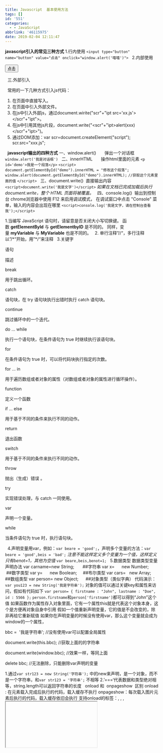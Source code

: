 ```yaml
---
title: Javascript  基本使用方法
tags: []
id: '551'
categories:
  - - JavaScript
abbrlink: '46115975'
date: 2019-02-04 12:11:47
---
```


**javascript引入的常见三种方式** 1.行内使用 `<input type="button" name="button" value="点击" onclick="window.alert('嘻嘻')">`   2.内部使用

 <input type="button" name="aaa" value="点击" onclick="myfunc()">
<script type="text/javascript">
function myfunc()
{
window.alert('弹出框');
};
</script>

  三.外部引入

<script src="js/test.js"></script>

  常用的一下几种方式引入js代码：

1.  在页面中直接写入<script type="text/javascript">js代码</script>。
2.  在页面中引入外部文件<script src="xx.js"></script>。
3.  在js中引入外部js，通过document.wirite("scr"+"ipt src='xx.js'></scr"+"ipt">。
4.  在js中引用其他js片段，document.write("<scr"+"ipt>alert(xxx)</scr"+"ipt>")。
5.  通过DOM添加：var scr=document.createElement("script"); scr.src="xxx.js";

  **javascript输出的四种方式** 一、window.alert()       弹出一个对话框 `window.alert('我是对话框')`   二、innerHTML       操作html里面的元素 `<p id='demo'>我是一个段落</p>` `<script>` `document.getElementById("demo").innerHTML = "修改这个段落";` `window.alert(document.getElementById("demo").innerHTML);` `//获取这个元素里面的值` `</script>`   三、document.write()  直接输出内容 `<script>document.write('我是文字')</script>` _如果在文档已完成加载后执行 document.write，整个 HTML 页面将被覆盖。_   四、console.log()  输出到控制台 chrome浏览器中使用 F12 来启用调试模式， 在调试窗口中点击 "Console" 菜单，输入的内容会出现在哪里 `<script>console.log('我是文字，请在控制台查看我');</script>`    

1.当编写 JavaScript 语句时，请留意是否关闭大小写切换键。 函数 **getElementById** 与 **getElementbyID** 是不同的。 同样，变量 **myVariable** 与 **MyVariable** 也是不同的。   2. 单行注释”//“，多行注释以”/\*“开始，用”\*/“来注释   3.关键字

语句

描述

break

用于跳出循环。

catch

语句块，在 try 语句块执行出错时执行 catch 语句块。

continue

跳过循环中的一个迭代。

do ... while

执行一个语句块，在条件语句为 true 时继续执行该语句块。

for

在条件语句为 true 时，可以将代码块执行指定的次数。

for ... in

用于遍历数组或者对象的属性（对数组或者对象的属性进行循环操作）。

function

定义一个函数

if ... else

用于基于不同的条件来执行不同的动作。

return

退出函数

switch

用于基于不同的条件来执行不同的动作。

throw

抛出（生成）错误 。

try

实现错误处理，与 catch 一同使用。

var

声明一个变量。

while

当条件语句为 true 时，执行语句块。

  4.声明变量用var，例如：`var beare = 'good';`，声明多个变量的方法：`var beare = 'good',beis = 'bad';` _注意不能这样定义多个变量为一个值，这样定义只有benot=1，其他为空值_ `var beare,beis,benot=1;`   5.数据类型 数据类型变量声明办法 var carname=new String;       ##字符串 var x=      new Number;     ##数字类型 var y=      new Boolean;     ##布尔类型 var cars=   new Array;      ##数组类型 var person= new Object;      ##对象类型（类似字典） 代码演示：`var you123 = new String('我是字符串');` 对象的值可以通过关键key和属性来访问，假如有代码如下 `var person= { firstname : "John", lastname : "Doe", id : 5566 };` `person.firstname`和`person['firstname']`都可以得到“John”这个值 如果函数作为属性存入对象里面，它有一个属性this就是代表这个对象本身，这个是方便再对象自身中引用 假如一个值重新声明变量，它的值是不会改变的，除非再给它重新赋值 如果你在声明变量的时候没有使用var，那么这个变量就会成为window的一个属性，

bbc =  '我是字符串';     //没有使用var可以配置全局属性

document.write(this.bbc);   //获取上面的的字符串

document.write(window.bbc);   //效果一样，等同上面

delete bbc; //无法删除，只能删除var声明的变量

1.通过`var str123 = new String('字符串');` 中的new来声明，是一个对象，而不是一个字符串，和`var str123 = '字符串';` 不相等 2.’===‘代表数据和类型绝对相等，string.length可以返回字符串的长度   onload 和  onpageshow  区别 onload : 在元素载入完成后执行的代码，载入缓存不执行 onpageshow：每次载入图片元素后执行的代码，载入缓存依旧会执行 支持onload的标签：<body>, <frame>, <frameset>, <iframe>, <img>, <input type="image">, <link>, <script>, <style> 例如我们在img标签中使用onload标签，就可以判断图片是否载入

<script>
      var loadimage = document.getElementById('loadimageid');
      var loadimageerror = "alert('载入错误')";
      // loadimage.onload="alert('图片载入成功')";
      loadimage.onpageshow=alert('载入图片成功');
</script>

  if...else if...else  判断语句 if：条件一   else if：条件二    else：都不满足，就执行这里 and：符号&&   多个条件拼接 ，必须满足所有条件 or：符号      多个条件拼接，满足其中一个就行了 not：符号!     条件相关的结果

<script>
    var a = 3;
    if (a != 3) {
        window.alert('条件一')
    }
    else if (a = 3) {
        window.alert('条件二')
    }
    else {
        window.alert('都不满足，就执行else')
    }
</script>

  switch...case...default switch是基于不同条件执行不同命令，switch中通常是一个变量，如果满足case就执行case的命令，（）用break隔开，防止满足一次条件，就执后面所有代码）如果不满足就继续向下寻找，如果没找到就默认执行default

<script>
    var a = 9;
    switch (a) {
        case 1:alert('1');
        break;
        case 2:alert('2');
        break;
        default:alert('默认值');
    }
</script>

  for 循环执行某一块的代码 for (a;b;c) { 需要被循环执行的代码 } a 循环执行前执行的代码 b 决定循环执行的条件 c 每次循环执行后执行的代码 实例代码

<script>
    for (var a=1;a<5;a++) {
        document.write('数字'+a+'<br>');
    };
</script>

  for....in 循环 循环一个数组

<script>
    var a = \['a','b','c'\];
    for (var b in a) {
        window.alert(b+'：'+a\[0\]);
    };
</script>

循环一个对象

<script>
    var a = {a1:'a',a2:'b',a3:'c'};
    for (var b in a) {
        window.alert(b+'：'+a\[b\]);
    };
</script>

  while循环

<script>
    var a = 1;
    while (a<5 && a>0) {
        a++;
        window.alert(a);
    }
</script>

  Break 和 Continue 语句 Break：跳出整个循环（可以在switch和循环中使用） Continue：跳出当前循环，去执行下一个循环（只能在循环中使用）   javascript标签 label: statements 通过标签引用，break 语句可用于跳出任何 JavaScript 代码块   NaN和isNaN 判断这个值是不是数字 详细说明：[http://www.w3school.com.cn/jsref/jsref\_nan\_number.asp](http://www.w3school.com.cn/jsref/jsref_nan_number.asp)   在 JavaScript 中有 5 种不同的数据类型： string number boolean object function 3 种对象类型： Object Date Array 2 个不包含任何值的数据类型： null undefined 判断是不是字符串的方法

<script>
    var a = 'aaa';
    if (typeof(a) == 'string') {
        document.write('他是字符串');
    }
    else{
        document.write('他不是字符串');
    };
</script>

  查询对应的构造函数key.constructor "John".constructor   //function String() { \[native code\] } 根据它来判断对应的对象类型   数据转换 字符串转换：全局方法String()和value.toString() 1.toString可以将所有类型转换成字符串，但不包括null和undefined 2.String可以将null和undefined转换为字符串，但是没法转进制字符串，例如二进制，八进制，十六进值 String(value);或者value.toString()

1.  toExponential() 把对象的值转换为指数计数法。
2.  toFixed() 把数字转换为字符串，结果的小数点后有指定位数的数字。
3.  toPrecision() 把数字格式化为指定的长度。

  数字转换：Number() 空字符串会转换成0，如果不是字符串就会转换成NaN Number(value);

1.  parseFloat() 解析一个字符串，并返回一个浮点数。
2.  parseInt() 解析一个字符串，并返回一个整数。

  一元运算符 + Operator + 可用于将变量转换为数字： 实例 var y = "5"; // y 是一个字符串 var x = + y; // x 是一个数字   将布尔值转换为数字 全局方法 Number() 可将布尔值转换为数字。 Number(false) // 返回 0 Number(true) // 返回 1   布尔类型：Boolean()   javascript正则表达式 var patt = /runoob/i 加i代表不区分大小写   javascript错误 1.try 和 catch是用来处理 try 语句测试代码块的错误。 catch 语句处理错误。 如果try中没有任何错误，就不会执行catch里面的语句   2.throw  自定义错误 如果把 throw 与 try 和 catch 一起使用，那么您能够控制程序流，并生成自定义的错误消息。下面是验证输入的数字 注意：input输入值是字符串，需要用Number格式化成数字

<p>不管输入是否正确，输入框都会再输入后清空。</p>
<p>请输入 5 ~ 10 之间的数字：</p>

<input id="demo" type="text">
<button type="button" onclick="myFunction()">点我</button>

<p id="p01"></p>

<script>
    function myFunction() {
        var message, x;
        message = document.getElementById("p01");
        message.innerHTML = "";
        x = document.getElementById("demo").value;
        try {
            if(x == "") throw "值是空的";
            if(isNaN(x)) throw "值不是一个数字";
            x = Number(x);   //input输入值是字符串，用Number格式化成数字
            if(x > 10) throw "太大";
            if(x < 5) throw "太小";
        }
        catch(err) {
            message.innerHTML = "错误: " + err + ".";
        }
        finally {
            document.getElementById("demo").value = "";
        }
    }
</script>

  3.finally 语句 finally 语句不论之前的 try 和 catch 中是否产生异常都会执行该代码块。 try { ... //异常的抛出 } catch(e) { ... //异常的捕获与处理 } finally { ... //结束处理 }   JS验证表单

<script>
    function fa() {
        return false;   //返回false阻止表单提交
    }
</script>
<form action="#" onsubmit="return fa()">      <!--用return阻止提交-->
    <input type="text">
    <input type="submit">
</form>

js获取表单值 [http://www.runoob.com/js/js-form-validation.html](http://www.runoob.com/js/js-form-validation.html)   javascript Json JSON.parse() 用于将一个 JSON 字符串转换为 JavaScript 对象。 JSON.stringify() 用于将 JavaScript 值转换为 JSON 字符串。

<script>
    var asy = \['ad','ac','aqw'\];
    var obj = JSON.stringify(asy);
    document.write(obj)
</script>

  javascript  查找最大的数

<script>
    var ti=\[123,45,73,1048\];
    var i=0,x=ti\[0\];
    for (;ti.length > i;i++) {
        if (x < ti\[i\]){
            x = ti\[i\]
        }
    }
    alert(x)
</script>

  1.在一个函数里面使用this代表整个window对象，除非你在里面嵌套一个函数，这样你在嵌套里面使用this就代表外面包括的这个函数本身 2.函数可以这样调用window.function()   DOM javascript查找html方式 1.javascript 通过tag标签来查找元素，tag来查找元素，他会将这个页面的所有该元素的东西放入一个array数组里面去

<body>
<p>111111</p>
<button onclick="x()">点击</button>
<script>
    function x (){
        x = window.document.getElementsByTagName('p')
        alert(x\[0\].innerHTML)
    }
</script>
</body>

  2.通过id来查找元素 var x=document.getElementById("intro");   3.通过类名来查找 var x=document.getElementsByClassName("intro");   4.修改html的属性

<a href="http://www.baidu.com" id="po">百度</a>
<button onclick="x()">点击</button>
<script>
    function x (){
        x = window.document.getElementById('po')
        alert(x.href)
    }
</script>

  5.通过javascript修改css样式

<a href="http://www.baidu.com" id="po">百度</a>
<script>
        window.document.getElementById('po').style.color = 'red';
</script>

6.HTML DOM EventListener  监听事务

_element_.addEventListener(_event, function, useCapture_);

第一个参数是事件的类型 (如 "click" 或 "mousedown"). 第二个参数是事件触发后调用的函数。 第三个参数是个布尔值用于描述事件是冒泡还是捕获。该参数是可选的。 addEventListener() 方法允许向同一个元素添加多个事件，且不会覆盖已存在的事件：

<script>
x = document.getElementById("myBtn");
x.addEventListener("click", function(){alert("Hello World!");});
</script>

冒泡事件和事务事件 [https://www.cnblogs.com/christineqing/p/7607113.html](https://www.cnblogs.com/christineqing/p/7607113.html)   7.添加和删除、替换html元素 appendChild() 添加元素，添加在末尾

<div id="div1">
</div>
<script>
    var p1 = document.createElement("p");  //创建p元素
    var text = document.createTextNode('这是一段文本！');  //创建文本元素
    p1.appendChild(text);    //将文本元素添加p元素里
    var div1 = document.getElementById('div1');
    div1.appendChild(p1);     //将p1元素添加到div1当中
</script>

  insertBefore()  添加元素，插入指定元素前面

<div id="div1">
    <p id="p2">这是第二段文本，没有js它就是第一行</p>
</div>
<script>
    var p1 = document.createElement("p");  //创建p元素
    var text = document.createTextNode('这是一段文本！');  //创建文本元素
    p1.appendChild(text);    //将文本元素添加p元素里
    var div1 = document.getElementById('div1');
    var p2 = document.getElementById('p2');
    div1.insertBefore(p1,p2)
</script>

  removeChild() 移除已存在的元素

<div id="div1">
    <p id="p1">这是一段文本！</p>
    <p id="p2">这是第二段文本！</p>
</div>
<script>
    var div1 = document.getElementById('div1');
    var p2 = document.getElementById('p2');
    div1.removeChild(p2);
</script>

  replaceChild()  替换 HTML 元素

<div id="div1">
    <p id="p1">这是一段文本！</p>
    <p id="p2">这是第二段文本！</p>
</div>
<script>
    var pdemo = document.createElement("p");  //创建p元素
    var text = document.createTextNode('这是一段特殊文本！');  //创建文本元素
    pdemo.appendChild(text);    //将文本元素添加p元素里
    var div1 = document.getElementById('div1');
    var p2 = document.getElementById('p2');
    div1.replaceChild(pdemo,p2)
</script>

  javascript高级对象 1.遍历一个对象

<div id="div1">
    <p id="p1">这是一段文本！</p>
    <p id="p2">这是第二段文本！</p>
</div>
<button onclick="f()">点击</button>
<script>
    var p2 = document.getElementById('p2');
    var k1 = {
      k1:'我是苹果',
      k2:'我是香蕉',
      k3:'我是栗子'
    };
    function f() {
        for (x in k1) {
            p2.innerHTML +=x+'：'+k1\[x\]+"<br>";
        }
    }
</script>

  2.创建一个对象的三种方式 [https://www.cnblogs.com/dongjc/p/5179561.html](https://www.cnblogs.com/dongjc/p/5179561.html)   字符串转为数组

<p id="demo">单击按钮显示数组。</p>
<button onclick="myFunction()">点我</button>
<script>
    function myFunction(){
        var str="a,b,c,d,e,f";
        var n=str.split(",");
        document.getElementById("demo").innerHTML=n\[0\];
    }
</script>

  给变量设置时间（可用于对当前时间做比较）

<p id="demo">单击按钮显示修改后的年月日。</p>
<button onclick="myFunction()">点我</button>
<script>
    function myFunction(){
        var d = new Date();
        d.setFullYear(2020,10,3);
        var x = document.getElementById("demo");
        x.innerHTML=d;
    }
</script>
<p>记住 JavaScript 月数是从0至11。10是11月。</p>

  数组对象 合并一个数组或者多个 array1.concat(array2, array3);   如果布尔对象无初始值或者其值为:

1.  0
2.  \-0
3.  null
4.  ""
5.  false
6.  undefined
7.  NaN

  window.location.assign和window.location.replace(url) 区别 window.location.assign(url) ： 加载 URL 指定的新的 HTML 文档。 就相当于一个链接，跳转到指定的url，当前页面会转为新页面内容，可以点击后退返回上一个页面。 window.location.replace(url) ： 通过加载 URL 指定的文档来替换当前文档 ，这个方法是替换当前窗口页面，前后两个页面共用一个   三种弹框 警告框 window.alert("_sometext_");   确认框 当你点击 "确认", 确认框返回 true， 如果点击 "取消", 确认框返回 false。 window.confirm("_sometext_");   提示框 提示用户输入某个值，可以指定默认值 window.prompt("_sometext_","_defaultvalue_");   计时执行 不间断间隔执行 setInterval() 间隔指定的毫秒数不停地执行指定的代码 window.setInterval("_javascript function_",_milliseconds_);   停止制作 clearInterval() window.clearInterval(_intervalVariable_)   指定时间执行    setTimeout() window.setTimeout("_javascript function_", _milliseconds_);   停止执行 setTimeout() window.setTimeout("_javascript function_", _milliseconds_);